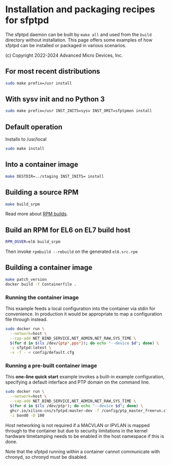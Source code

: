 # Installation and packaging recipes for sfptpd

The sfptpd daemon can be built by `make all` and used from the `build`
directory without installation. This page offers some examples of how sfptpd
can be installed or packaged in various scenarios.

(c) Copyright 2022-2024 Advanced Micro Devices, Inc.

## For most recent distributions

```sh
sudo make prefix=/usr install
```

## With sysv init and no Python 3

```sh
sudo make prefix=/usr INST_INITS=sysv INST_OMIT=sfptpmon install
```

## Default operation

Installs to /usr/local

```sh
sudo make install
```

## Into a container image

```sh
make DESTDIR=../staging INST_INITS= install
```

## Building a source RPM

```sh
make build_srpm
```

Read more about [RPM builds](scripts/rpm/README.md).

## Build an RPM for EL6 on EL7 build host

```sh
RPM_OSVER=el6 build_srpm
```

Then invoke `rpmbuild --rebuild` on the generated `el6.src.rpm`

## Building a container image

```sh
make patch_version
docker build -f Containerfile .
```

### Running the container image

This example feeds a local configuration into the container via stdin for
convenience. In production it would be appropriate to map a configuration
file through instead.

```sh
sudo docker run \
  --network=host \
  --cap-add NET_BIND_SERVICE,NET_ADMIN,NET_RAW,SYS_TIME \
  $(for d in $(ls /dev/{ptp*,pps*}); do echo "--device $d"; done) \
  -i sfptpd:latest \
  -v -f - < config/default.cfg
```

### Running a pre-built container image

This **one-line quick start** example invokes a built-in example configuration, specifying
a default interface and PTP domain on the command line.

```sh
sudo docker run \
  --network=host \
  --cap-add NET_BIND_SERVICE,NET_ADMIN,NET_RAW,SYS_TIME \
  $(for d in $(ls /dev/ptp*); do echo "--device $d"; done) \
  ghcr.io/xilinx-cns/sfptpd:master-dev -f /config/ptp_master_freerun.cfg \
  -i bond0 -D 100
```

Host networking is not required if a MACVLAN or IPVLAN is mapped through to the
container but due to security limitations in the kernel hardware timetamping
needs to be enabled in the host namespace if this is done.

Note that the sfptpd running within a container cannot communicate with
chronyd, so chronyd must be disabled.
